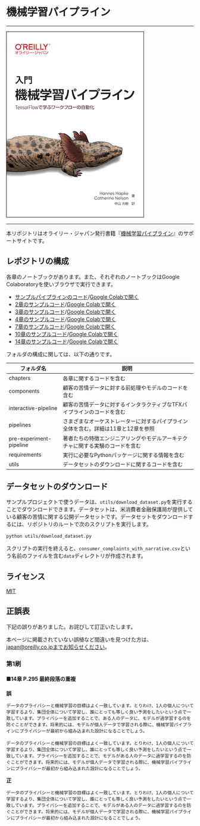 # 機械学習パイプライン

---

![表紙](building-ml-pipelines-ja.png)

---

本リポジトリはオライリー・ジャパン発行書籍『[機械学習パイプライン](https://www.oreilly.co.jp/books/978487311XXXX/)』のサポートサイトです。

## レポジトリの構成

各章のノートブックがあります。また、それぞれのノートブックはGoogle Colaboratoryを使いブラウザで実行できます。

- [サンプルパイプラインのコード](https://github.com/oreilly-japan/building-ml-pipelines-ja/blob/master/interactive-pipeline/interactive_pipeline.ipynb)/[Google Colabで開く](https://colab.research.google.com/drive/1Yy9QdVD7xHjCaYezOm3vhCsKZjWs8vik?usp=sharing)
- [2章のサンプルコード](https://github.com/oreilly-japan/building-ml-pipelines-ja/blob/master/chapters/intro_tfx/Apache_beam_example_notebook.ipynb)/[Google Colabで開く](https://colab.research.google.com/drive/1VbYmZRrt-68LwMZzlr_Ielllskj8ag7h?usp=sharing)
- [3章のサンプルコード](https://github.com/oreilly-japan/building-ml-pipelines-ja/blob/master/chapters/data_ingestion/data_ingestion.ipynb)/[Google Colabで開く](https://colab.research.google.com/drive/1z0ymuyD3FL6WXbqbdQuZYRZPJaFvy6gz?usp=sharing)
- [4章のサンプルコード](https://github.com/oreilly-japan/building-ml-pipelines-ja/blob/master/chapters/data_validation/data_validation.ipynb)/[Google Colabで開く](https://colab.research.google.com/drive/1PoEXmZztor8oehh03UqYrj51jJcxYQjE?usp=sharing)
- [7章のサンプルコード](https://github.com/oreilly-japan/building-ml-pipelines-ja/blob/master/chapters/model_analysis/model_analysis.ipynb)/[Google Colabで開く](https://colab.research.google.com/drive/1ai4dV75JZKto4FAABrhwemThIQ7nMgx7?usp=sharing)
- [10章のサンプルコード](https://github.com/oreilly-japan/building-ml-pipelines-ja/blob/master/chapters/adv_tfx/Custom_TFX_Components.ipynb)/[Google Colabで開く](https://colab.research.google.com/drive/1VUfmS_fti2wHurq6phBINuVjD889CMwA?usp=sharing)
- [14章のサンプルコード](https://github.com/oreilly-japan/building-ml-pipelines-ja/blob/master/chapters/data_privacy/differential_privacy.ipynb)/[Google Colabで開く](https://colab.research.google.com/drive/1g5_10KM0gDzZuxRKu0nfd4pVTsN-f2nA?usp=sharing)

フォルダの構成に関しては、以下の通りです。

| フォルダ名                   | 説明                                          |
| ----------------------- | ------------------------------------------- |
| chapters                | 各章に関するコードを含む                                |
| components              | 顧客の苦情データに対する前処理やモデルのコードを含む                  |
| interactive-pipeline    | 顧客の苦情データに対するインタラクティブなTFXパイプラインのコードを含む       |
| pipelines               | さまざまなオーケストレーターに対するパイプライン全体を含む。詳細は11章と12章を参照 |
| pre-experiment-pipeline | 著者たちの特徴エンジニアリングやモデルアーキテクチャに関する実験のコードを含む     |
| requirements            | 実行に必要なPythonパッケージに関する情報を含む                  |
| utils                   | データセットのダウンロードに関するコードを含む                     |

## データセットのダウンロード

サンプルプロジェクトで使うデータは、`utils/download_dataset.py`を実行することでダウンロードできます。データセットは、米消費者金融保護局が提供している顧客の苦情に関する公開データセットです。データセットをダウンロードするには、リポジトリのルートで次のスクリプトを実行します。

```bash
python utils/download_dataset.py
```

スクリプトの実行を終えると、`consumer_complaints_with_narrative.csv`という名前のファイルを含む`data`ディレクトリが作成されます。

## ライセンス

[MIT](https://github.com/oreilly-japan/building-ml-pipelines-ja/blob/master/LICENSE)

## 正誤表

下記の誤りがありました。お詫びして訂正いたします。

本ページに掲載されていない誤植など間違いを見つけた方は、japan@oreilly.co.jpまでお知らせください。

### 第1刷

#### ■14章 P.295 最終段落の重複
**誤**
```
データのプライバシーと機械学習の目標はよく一致しています。とりわけ、1人の個人について学習するより、集団全体について学習し、誰にとっても等しく良い予測をしたいという点で一致しています。プライバシーを追加することで、ある人のデータに、モデルが過学習するのを防ぐことができます。将来的には、モデルが個人データで学習される際に、機械学習パイプラインにプライバシーが最初から組み込まれた設計になることでしょう。

データのプライバシーと機械学習の目標はよく一致しています。とりわけ、1人の個人について学習するより、集団全体について学習し、誰にとっても等しく良い予測をしたいという点で一致しています。プライバシーを追加することで、モデルがある人のデータに過学習するのを防ぐことができます。将来的には、モデルが個人データで学習される際に、機械学習パイプラインにプライバシーが最初から組み込まれた設計になることでしょう。
```
**正**
```
データのプライバシーと機械学習の目標はよく一致しています。とりわけ、1人の個人について学習するより、集団全体について学習し、誰にとっても等しく良い予測をしたいという点で一致しています。プライバシーを追加することで、モデルがある人のデータに過学習するのを防ぐことができます。将来的には、モデルが個人データで学習される際に、機械学習パイプラインにプライバシーが最初から組み込まれた設計になることでしょう。
```
